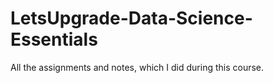 # LetsUpgrade-Data-Science-Essentials
All the assignments and notes, which I did during this course.
